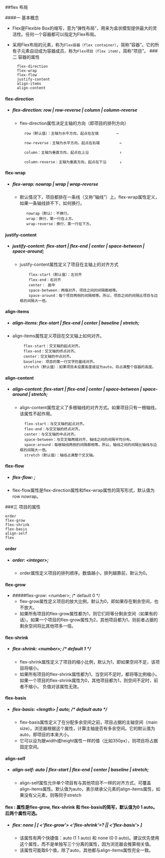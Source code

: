 ##flex 布局

####一 基本概念 
- Flex是Flexible Box的缩写，意为”弹性布局”，用来为盒状模型提供最大的灵活性。任何一个容器都可以指定为Flex布局。
- 采用Flex布局的元素，称为`Flex容器（flex container）`，简称”容器”。它的所有子元素自动成为容器成员，称为`Flex项目（flex item）`，简称”项目”。
###二 容器的属性


		flex-direction
		flex-wrap
		flex-flow
		justify-content
		align-items
		align-content

#### flex-direction
 
-   ##### flex-direction: row | row-reverse | column | column-reverse

	- flex-direction属性决定主轴的方向（即项目的排列方向）


			row（默认值）：主轴为水平方向，起点在左端        →

			row-reverse：主轴为水平方向，起点在右端         ←			                                      
													     
			column：主轴为垂直方向，起点在上沿              ↑ 

			column-reverse：主轴为垂直方向，起点在下沿      ↓



#### flex-wrap

- #####  flex-wrap: nowrap | wrap | wrap-reverse

  -  默认情况下，项目都排在一条线（又称”轴线”）上。flex-wrap属性定义，如果一条轴线排不下，如何换行。
      	
			nowrap（默认）：不换行。
			wrap：换行，第一行在上方。
			wrap-reverse：换行，第一行在下方。

#### justify-content
- ##### justify-content: flex-start | flex-end | center | space-between | space-around;
  - justify-content属性定义了项目在主轴上的对齐方式

			flex-start（默认值）：左对齐
			flex-end：右对齐
			center： 居中
			space-between：两端对齐，项目之间的间隔都相等。
			space-around：每个项目两侧的间隔相等。所以，项目之间的间隔比项目与边框的间隔大一倍。

#### align-items
-   ##### align-items: flex-start | flex-end | center | baseline | stretch;
 - align-items属性定义项目在交叉轴上如何对齐。

			flex-start：交叉轴的起点对齐。
			flex-end：交叉轴的终点对齐。
			center：交叉轴的中点对齐。
			baseline: 项目的第一行文字的基线对齐。
			stretch（默认值）：如果项目未设置高度或设为auto，将占满整个容器的高度。

#### align-content

- ##### align-content: flex-start | flex-end | center | space-between | space-around | stretch;
	- align-content属性定义了多根轴线的对齐方式。如果项目只有一根轴线，该属性不起作用。
	
			flex-start：与交叉轴的起点对齐。
			flex-end：与交叉轴的终点对齐。
			center：与交叉轴的中点对齐。
			space-between：与交叉轴两端对齐，轴线之间的间隔平均分布。
			space-around：每根轴线两侧的间隔都相等。所以，轴线之间的间隔比轴线与边框的间隔大一倍。
			stretch（默认值）：轴线占满整个交叉轴。


#### flex-flow
- #####  flex-flow: <flex-direction> <flex-wrap>;
 -  flex-flow属性是flex-direction属性和flex-wrap属性的简写形式，默认值为row nowrap。


###三 项目的属性

	order
	flex-grow
	flex-shrink
	flex-basis
	align-self
	flex


#### order

 - #####   order: \<integer>;
   - order属性定义项目的排列顺序。数值越小，排列越靠前，默认为0。


#### flex-grow

- #####flex-grow: \<number>; /* default 0 */
	- flex-grow属性定义项目的放大比例，默认为0，即如果存在剩余空间，也不放大。 
 	- 如果所有项目的flex-grow属性都为1，则它们将等分剩余空间（如果有的话）。如果一个项目的flex-grow属性为2，其他项目都为1，则前者占据的剩余空间将比其他项多一倍。 
#### flex-shrink

- ##### flex-shrink: \<number>; /* default 1 */
	-  flex-shrink属性定义了项目的缩小比例，默认为1，即如果空间不足，该项目将缩小。
	-  如果所有项目的flex-shrink属性都为1，当空间不足时，都将等比例缩小。如果一个项目的flex-shrink属性为0，其他项目都为1，则空间不足时，前者不缩小。
负值对该属性无效。
#### flex-basis

- ##### flex-basis: \<length> | auto; /* default auto */
 	- flex-basis属性定义了在分配多余空间之前，项目占据的主轴空间（main size）。浏览器根据这个属性，计算主轴是否有多余空间。它的默认值为auto，即项目的本来大小。
	- 它可以设为跟width或height属性一样的值（比如350px），则项目将占据固定空间。

#### align-self

- #####   align-self: auto | flex-start | flex-end | center | baseline | stretch;
	- align-self属性允许单个项目有与其他项目不一样的对齐方式，可覆盖align-items属性。默认值为auto，表示继承父元素的align-items属性，如果没有父元素，则等同于stretch



#### flex : 属性是flex-grow, flex-shrink 和 flex-basis的简写，默认值为0 1 auto。后两个属性可选。
- #####    flex: none | [ <'flex-grow'> <'flex-shrink'>? || <'flex-basis'> ]
	- 该属性有两个快捷值：auto (1 1 auto) 和 none (0 0 auto)。建议优先使用这个属性，而不是单独写三个分离的属性，因为浏览器会推算相关值。
	- 该属性可能取6个值，除了auto，其他都与align-items属性完全一致。









